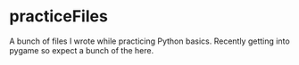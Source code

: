 # practiceFiles
A bunch of files I wrote while practicing Python basics.
Recently getting into pygame so expect a bunch of the here.
